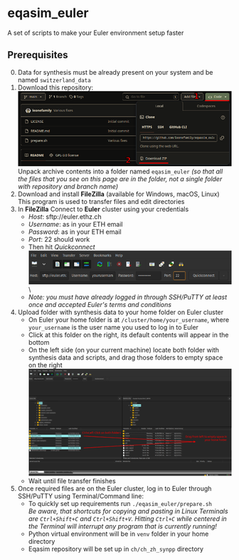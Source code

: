 # eqasim_euler

A set of scripts to make your Euler environment setup faster

## Prerequisites
0. Data for synthesis must be already present on your system and be named `switzerland_data`
1. Download this repository:\
![img.png](img/img1.png)\
Unpack archive contents into a folder named `eqasim_euler`
_(so that all the files that you see on this page are in the folder, not a single folder with repository and branch name)_
2. Download and install **FileZilla** (available for Windows, macOS, Linux)\
This program is used to transfer files and edit directories
3. In **FileZilla** Connect to **Euler** cluster using your credentials
   - _Host_: sftp://euler.ethz.ch
   - _Username_: as in your ETH email
   - _Password_: as in your ETH email
   - _Port_: 22 should work
   - Then hit _Quickconnect_\
   ![img2.png](img/img2.png)\
   - _Note: you must have already logged in through SSH/PuTTY at least once and accepted Euler's terms and conditions_
4. Upload folder with synthesis data to your home folder on Euler cluster
   - On Euler your home folder is at `/cluster/home/your_username`, where `your_username` is the user name you used to log in to Euler
   - Click at this folder on the right, its default contents will appear in the bottom 
   - On the left side (on your current machine) locate both folder with synthesis data and scripts, and drag those folders to empty space on the right
   ![img3.png](img/img3.png)
   - Wait until file transfer finishes
5. Once required files are on the Euler cluster, log in to Euler through SSH/PuTTY using Terminal/Command line:
   - To quickly set up requirements run `./eqasim_euler/prepare.sh`\
   _Be aware, that shortcuts for copying and pasting in Linux Terminals are `Ctrl+Shift+C` and `Ctrl+Shift+V`. Hitting `Ctrl+C` while centered in the Terminal will interrupt any program that is currently running!_
   - Python virtual environment will be in `venv` folder in your home directory
   - Eqasim repository will be set up in `ch/ch_zh_synpp` directory